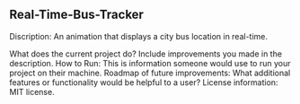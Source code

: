 ## Real-Time-Bus-Tracker
Discription: An animation that displays a city bus location in real-time.

What does the current project do?  Include improvements you made in the description. 
How to Run: This is information someone would use to run your project on their machine.
Roadmap of future improvements: 
What additional features or functionality would be helpful to a user? 
License information: MIT license. 
